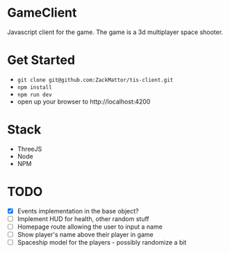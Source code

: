 # GameClient

Javascript client for the game. The game is a 3d multiplayer space shooter.

# Get Started
 - `git clone git@github.com:ZackMattor/tis-client.git`
 - `npm install`
 - `npm run dev`
 - open up your browser to http://localhost:4200

# Stack
 - ThreeJS
 - Node
 - NPM
 
 

# TODO
 - [x] Events implementation in the base object?
 - [ ] Implement HUD for health, other random stuff
 - [ ] Homepage route allowing the user to input a name
 - [ ] Show player's name above their player in game
 - [ ] Spaceship model for the players - possibly randomize a bit
